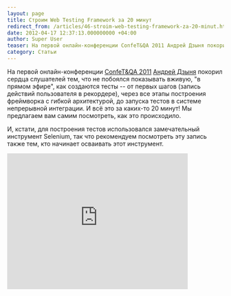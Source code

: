 ```yaml
---
layout: page
title: Строим Web Testing Framework за 20 минут
redirect_from: /articles/46-stroim-web-testing-framework-za-20-minut.html
date: 2012-04-17 12:37:13.000000000 +04:00
author: Super User
teaser: На первой онлайн-конференции ConfeT&QA 2011 Андрей Дзыня покорил сердца слушателей тем, что не побоялся показывать вживую, "в прямом эфире", как создаются тесты -- от первых шагов (запись действий пользователя в рекордере), через все этапы построения фреймворка с гибкой архитектурой, до запуска тестов в системе непрерывной интеграции. И всё это за каких-то 20 минут! Мы предлагаем вам самим посмотреть, как это происходило.
category: Статьи
---
```

<p>На первой онлайн-конференции <a href="http://confetqa.ru/archive-program-2011-online/">ConfeT&amp;QA 2011</a> <a href="trainings/about/trainers/234-andrej-dzynja">Андрей Дзыня</a> покорил сердца слушателей тем, что не побоялся показывать вживую, "в прямом эфире", как создаются тесты -- от первых шагов (запись действий пользователя в рекордере), через все этапы построения фреймворка с гибкой архитектурой, до запуска тестов в системе непрерывной интеграции. И всё это за каких-то 20 минут! Мы предлагаем вам самим посмотреть, как это происходило.</p>
<p>И, кстати, для построения тестов использовался замечательный инструмент <a>Selenium</a>, так что рекомендуем посмотреть эту запись также тем, кто начинает осваивать этот инструмент.</p>
<p><iframe src="http://www.youtube.com/embed/cOA1Rn9Dzbk" frameborder="0" width="420" height="315"></iframe></p>
